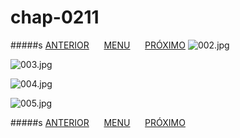 # chap-0211
#####s [ANTERIOR](/chap-0210/readme.md)&nbsp;&nbsp;&nbsp;&nbsp;&nbsp;&nbsp;[MENU](/readme.md)&nbsp;&nbsp;&nbsp;&nbsp;&nbsp;&nbsp;[PRÓXIMO](/chap-0212/readme.md)
![002.jpg](002.jpg)

![003.jpg](003.jpg)

![004.jpg](004.jpg)

![005.jpg](005.jpg)

#####s [ANTERIOR](/chap-0210/readme.md)&nbsp;&nbsp;&nbsp;&nbsp;&nbsp;&nbsp;[MENU](/readme.md)&nbsp;&nbsp;&nbsp;&nbsp;&nbsp;&nbsp;[PRÓXIMO](/chap-0212/readme.md)
